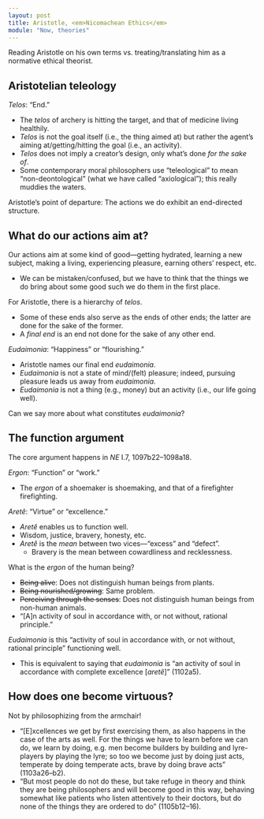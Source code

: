 ```yaml
---
layout: post
title: Aristotle, <em>Nicomachean Ethics</em>
module: "Now, theories"
---
```


Reading Aristotle on his own terms vs. treating/translating him as a normative ethical theorist.

## Aristotelian teleology

*Telos*: “End.”

- The *telos* of archery is hitting the target, and that of medicine living healthily.
- *Telos* is not the goal itself (i.e., the thing aimed at) but rather the agent’s aiming at/getting/hitting the goal (i.e., an activity).
- *Telos* does not imply a creator’s design, only what’s done *for the sake of*.
- Some contemporary moral philosophers use “teleological” to mean “non-deontological” (what we have called “axiological”); this really muddies the waters.

Aristotle’s point of departure: The actions we do exhibit an end-directed structure.

## What do our actions aim at?

Our actions aim at some kind of good—getting hydrated, learning a new subject, making a living, experiencing pleasure, earning others’ respect, etc.

- We can be mistaken/confused, but we have to think that the things we do bring about some good such we do them in the first place.

For Aristotle, there is a hierarchy of *telos*.

- Some of these ends also serve as the ends of other ends; the latter are done for the sake of the former.
- A *final end* is an end not done for the sake of any other end.

*Eudaimonia*: “Happiness” or “flourishing.”

- Aristotle names our final end *eudaimonia*.
- *Eudaimonia* is not a state of mind/(felt) pleasure; indeed, pursuing pleasure leads us away from *eudaimonia*.
- *Eudaimonia* is not a thing (e.g., money) but an activity (i.e., our life going well).

Can we say more about what constitutes *eudaimonia*?

## The function argument

The core argument happens in *NE* I.7, 1097b22–1098a18.

*Ergon*: “Function” or “work.”

- The *ergon* of a shoemaker is shoemaking, and that of a firefighter firefighting.

*Aretê*: “Virtue” or “excellence.”

- *Aretê* enables us to function well.
- Wisdom, justice, bravery, honesty, etc.
- *Aretê* is the *mean* between two vices—“excess” and “defect”.
  - Bravery is the mean between cowardliness and recklessness.


What is the *ergon* of the human being?

- <del>Being alive</del>: Does not distinguish human beings from plants.
- <del>Being nourished/growing</del>: Same problem.
- <del>Perceiving through the senses</del>: Does not distinguish human beings from non-human animals.
- “[A]n activity of soul in accordance with, or not without, rational principle.”

*Eudaimonia* is this “activity of soul in accordance with, or not without, rational principle” functioning well.

- This is equivalent to saying that *eudaimonia* is “an activity of soul in accordance with complete excellence [*aretê*]” (1102a5).

## How does one become virtuous?

Not by philosophizing from the armchair!

- “[E]xcellences we get by first exercising them, as also happens in the case of the arts as well. For the things we have to learn before we can do, we learn by doing, e.g. men become builders by building and lyre-players by playing the lyre; so too we become just by doing just acts, temperate by doing temperate acts, brave by doing brave acts” (1103a26–b2).
- “But most people do not do these, but take refuge in theory and think they are being philosophers and will become good in this way, behaving somewhat like patients who listen attentively to their doctors, but do none of the things they are ordered to do” (1105b12–16).
